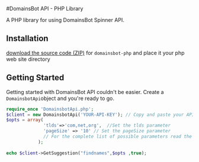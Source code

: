 #DomainsBot API - PHP Library

A PHP library for using DomainsBot Spinner API.


## Installation
[download the source code
(ZIP)](https://github.com/DomainsBot/domainsbot-php/zipball/master "domainsbot-php
source code") for `domainsbot-php` and place it your php web site directory

## Getting Started
Getting started with DomainsBot API couldn't be easier. Create a `DomainsbotApi`object and you're ready to go.
```php
require_once 'DomainsbotApi.php';
$client = new DomainsbotApi('YOUR-API-KEY'); // Copy and paste your API Key
$opts = array(
			  'tlds'=>'com,net,org',  //Set the tlds parameter
			  'pageSize' => '10' // Set the pageSize parameter
			  // For the complete list of possible parameters read the full documentation at http://developers.domainsbot.com
			);
			
echo $client->GetSuggestion("findnames",$opts ,true);
```





